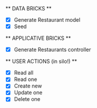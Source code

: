 ** DATA BRICKS **
- [X] Generate Restaurant model
- [X] Seed 

** APPLICATIVE BRICKS **
- [X] Generate Restaurants controller

** USER ACTIONS (in silo!) **
- [X] Read all
- [X] Read one
- [X] Create new
- [X] Update one
- [X] Delete one
